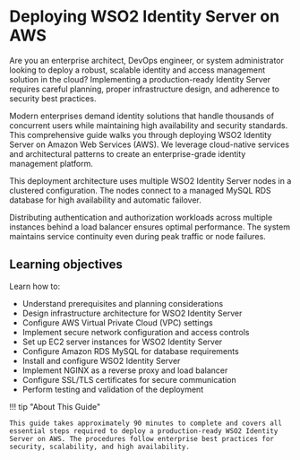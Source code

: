 

# Deploying WSO2 Identity Server on AWS

Are you an enterprise architect, DevOps engineer, or system administrator looking to deploy a robust, scalable identity and access management solution in the cloud? Implementing a production-ready Identity Server requires careful planning, proper infrastructure design, and adherence to security best practices. 

Modern enterprises demand identity solutions that handle thousands of concurrent users while maintaining high availability and security standards. This comprehensive guide walks you through deploying WSO2 Identity Server on Amazon Web Services (AWS). We leverage cloud-native services and architectural patterns to create an enterprise-grade identity management platform.

This deployment architecture uses multiple WSO2 Identity Server nodes in a clustered configuration. The nodes connect to a managed MySQL RDS database for high availability and automatic failover. 

Distributing authentication and authorization workloads across multiple instances behind a load balancer ensures optimal performance. The system maintains service continuity even during peak traffic or node failures.

## Learning objectives

Learn how to:

* Understand prerequisites and planning considerations
* Design infrastructure architecture for WSO2 Identity Server
* Configure AWS Virtual Private Cloud (VPC) settings
* Implement secure network configuration and access controls
* Set up EC2 server instances for WSO2 Identity Server
* Configure Amazon RDS MySQL for database requirements
* Install and configure WSO2 Identity Server
* Implement NGINX as a reverse proxy and load balancer
* Configure SSL/TLS certificates for secure communication
* Perform testing and validation of the deployment

!!! tip "About This Guide"
    
    This guide takes approximately 90 minutes to complete and covers all essential steps required to deploy a production-ready WSO2 Identity Server on AWS. The procedures follow enterprise best practices for security, scalability, and high availability.
